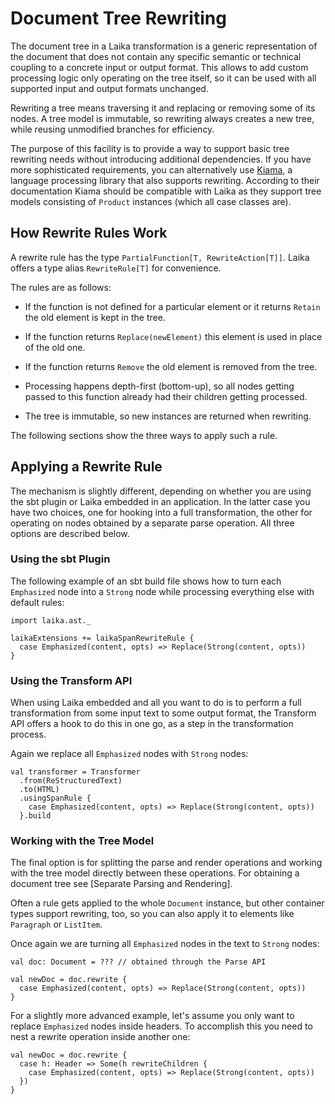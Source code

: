 
Document Tree Rewriting
=======================     

The document tree in a Laika transformation is a generic representation
of the document that does not contain any specific semantic or technical coupling to a concrete
input or output format. This allows to add custom processing logic only
operating on the tree itself, so it can be used with all supported input and output
formats unchanged.

Rewriting a tree means traversing it and replacing or removing some of its nodes.
A tree model is immutable, so rewriting always creates a new tree, while
reusing unmodified branches for efficiency.

The purpose of this facility is to provide a way to support basic tree rewriting
needs without introducing additional dependencies. If you have more sophisticated
requirements, you can alternatively use [Kiama], a language processing library that
also supports rewriting. According to their documentation Kiama should be compatible
with Laika as they support tree models consisting of `Product` instances
(which all case classes are). 



How Rewrite Rules Work
----------------------

A rewrite rule has the type `PartialFunction[T, RewriteAction[T]]`. Laika offers
a type alias `RewriteRule[T]` for convenience.

The rules are as follows:

* If the function is not defined for a particular element or it returns `Retain` the old element is kept in the tree.

* If the function returns `Replace(newElement)` this element is used in place of the old one.

* If the function returns `Remove` the old element is removed from the tree.

* Processing happens depth-first (bottom-up), so all nodes getting passed to this function
  already had their children getting processed.

* The tree is immutable, so new instances are returned when rewriting.
  
The following sections show the three ways to apply such a rule.



Applying a Rewrite Rule
-----------------------

The mechanism is slightly different, depending on whether you are using the sbt
plugin or Laika embedded in an application. In the latter case you have two
choices, one for hooking into a full transformation, the other for operating
on nodes obtained by a separate parse operation. All three options are described below.


### Using the sbt Plugin

The following example of an sbt build file shows how to turn each `Emphasized` node
into a `Strong` node while processing everything else with default rules:

    import laika.ast._
    
    laikaExtensions += laikaSpanRewriteRule { 
      case Emphasized(content, opts) => Replace(Strong(content, opts))
    }


### Using the Transform API

When using Laika embedded and all you want to do is to perform a full transformation 
from some input text to some output format, the Transform API offers a hook to do this 
in one go, as a step in the transformation process.

Again we replace all `Emphasized` nodes with `Strong` nodes:

    val transformer = Transformer
      .from(ReStructuredText)
      .to(HTML)
      .usingSpanRule {
        case Emphasized(content, opts) => Replace(Strong(content, opts))
      }.build


### Working with the Tree Model

The final option is for splitting the parse and render operations
and working with the tree model directly between these operations.
For obtaining a document tree see [Separate Parsing and Rendering].

Often a rule gets applied to the whole `Document` instance, but other container
types support rewriting, too, so you can also apply it to elements like `Paragraph` or `ListItem`.

Once again we are turning all `Emphasized` nodes in the text to `Strong` nodes:

    val doc: Document = ??? // obtained through the Parse API
    
    val newDoc = doc.rewrite {
      case Emphasized(content, opts) => Replace(Strong(content, opts))
    }

For a slightly more advanced example, let's assume you only want to replace `Emphasized`
nodes inside headers. To accomplish this you need to nest a rewrite operation
inside another one:

    val newDoc = doc.rewrite {
      case h: Header => Some(h rewriteChildren {
        case Emphasized(content, opts) => Replace(Strong(content, opts))
      })
    }


[Kiama]: http://code.google.com/p/kiama/wiki/UserManual
  